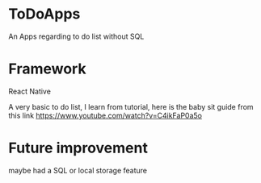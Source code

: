 # ToDoApps
An Apps regarding to do list without SQL

# Framework
React Native

A very basic to do list, I learn from tutorial,
here is the baby sit guide from this link
https://www.youtube.com/watch?v=C4ikFaP0a5o

# Future improvement
maybe had a SQL or local storage feature
